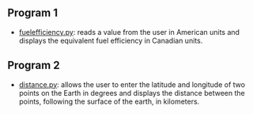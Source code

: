 ## Program 1
* [fuelefficiency.py](./fuelefficiency.py):
reads a value from the user in American units and displays the equivalent fuel efficiency in Canadian units.

## Program 2
* [distance.py](./distance.py):
allows the user to enter the latitude and longitude of two points on the Earth in degrees and displays the distance between the points, following the surface of the earth, in kilometers.

